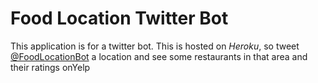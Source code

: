 # Food Location Twitter Bot

This application is for a twitter bot. This is hosted on *Heroku*, so tweet <a href="https://twitter.com/foodLocationBot" target="_blank">@FoodLocationBot</a>  a location and see some restaurants in that area and their ratings onYelp
 
